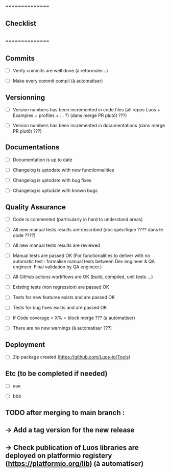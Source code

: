 ## --------------
## Checklist
## --------------


## Commits
- [ ] Verify commits are well done (à reformuler...)
- [ ] Make every commit compil (à automatiser)


## Versionning
- [ ] Version numbers has been incremented in code files (all repos Luos + Examples + profiles + ... ?) (dans merge PR plutôt ???)
- [ ] Version numbers has been incremented in documentations (dans merge PR plutôt ???)


## Documentations
- [ ] Documentation is up to date
- [ ] Changelog is uptodate with new functionnalities
- [ ] Changelog is uptodate with bug fixes
- [ ] Changelog is uptodate with known bugs


## Quality Assurance
- [ ] Code is commented (particularly in hard to understand areas)
- [ ] All new manual tests results are described (doc spécifique ???? dans le code ????)
- [ ] All new manual tests results are reviewed
- [ ] Manual tests are passed OK (For functionalities to deliver with no automatic test : formalise manual tests between  Dev engineer & QA engineer. Final validation by QA engineer.)
- [ ] All GitHub actions workflows are OK (build, compiled, unit tests ...)
- [ ] Existing tests (non regression) are passed OK
- [ ] Tests for new features exists and are passed OK
- [ ] Tests for bug fixes exists and are passed OK
- [ ] If Code coverage < X% = block merge ??? (à automatiser)
- [ ] There are no new warnings (à automatiser ???)


## Deployment
- [ ] Zip package created (https://github.com/Luos-io/Tools)


## Etc (to be completed if needed)
- [ ] aaa
- [ ] bbb


## TODO after merging to main branch :
##   -> Add a tag version for the new release
##   -> Check publication of Luos libraries are deployed on platformio registery (https://platformio.org/lib) (à automatiser)
